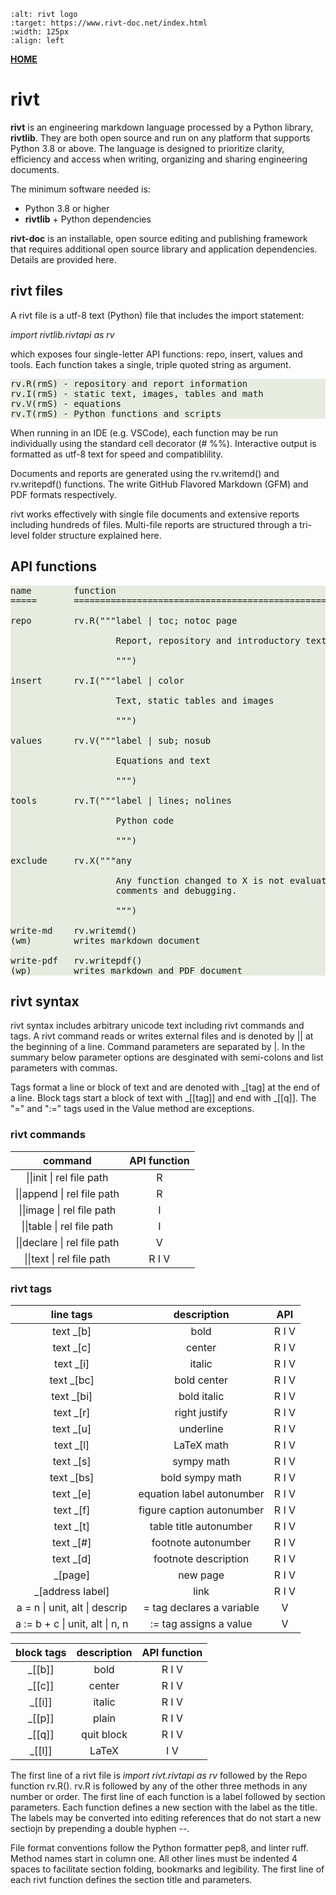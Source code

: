 
```{image} _static/img/riv02.png
:alt: rivt logo
:target: https://www.rivt-doc.net/index.html
:width: 125px
:align: left
```

**<p style="text-align: left;"><a href="index.html"> HOME </a></p>**

# **rivt**

**rivt** is an engineering markdown language processed by a Python library,
**rivtlib**. They are both open source and run on any platform that supports
Python 3.8 or above. The language is designed to prioritize clarity, efficiency
and access when writing, organizing and sharing engineering documents.

The minimum software needed is:

- Python 3.8 or higher 
- **rivtlib** + Python dependencies

**rivt-doc** is an installable, open source editing and publishing framework
that requires additional open source library and application dependencies.
Details are provided here.

## rivt files

A rivt file is a utf-8 text (Python) file that includes the import statement:

*import rivtlib.rivtapi as rv*
 
which exposes four single-letter API functions: repo, insert, values and tools.
Each function takes a single, triple quoted string as argument.

<pre style="background: #e6ecdf">
rv.R(rmS) - repository and report information 
rv.I(rmS) - static text, images, tables and math
rv.V(rmS) - equations
rv.T(rmS) - Python functions and scripts
</pre>

When running in an IDE (e.g. VSCode), each function may be run individually
using the standard cell decorator (# %%). Interactive output is formatted as
utf-8 text for speed and compatiblility.

Documents and reports are generated using the rv.writemd() and rv.writepdf()
functions. The write GitHub Flavored Markdown (GFM) and PDF formats respectively.

rivt works effectively with single file documents and extensive reports
including hundreds of files. Multi-file reports are structured through a
tri-level folder structure explained here.

## API functions

<pre style="background: #e6ecdf">
name        function
=====       =================================================

repo        rv.R("""label | toc; notoc page

                    Report, repository and introductory text

                    """)

insert      rv.I("""label | color  

                    Text, static tables and images

                    """)

values      rv.V("""label | sub; nosub 

                    Equations and text
                
                    """)

tools       rv.T("""label | lines; nolines

                    Python code

                    """)

exclude     rv.X("""any 

                    Any function changed to X is not evaluated and can be used for
                    comments and debugging.

                    """)

write-md    rv.writemd()
(wm)        writes markdown document

write-pdf   rv.writepdf()
(wp)        writes markdown and PDF document
</pre>

## rivt syntax

rivt syntax includes arbitrary unicode text including rivt commands and tags. A
rivt command reads or writes external files and is denoted by || at the
beginning of a line. Command parameters are separated by |. In the summary
below parameter options are desginated with semi-colons and list parameters
with commas.

Tags format a line or block of text and are denoted with _[tag] at the end of a
line. Block tags start a block of text with _[[tag]] and end with _[[q]]. The
"=" and ":=" tags used in the Value method are exceptions.

### rivt commands

 |         **command**          | **API function** |
 | :--------------------------: | :--------------: |
 |  \|\|init \| rel file path   |        R         |
 | \|\|append \| rel file path  |        R         |
 |  \|\|image \| rel file path  |        I         |
 |  \|\|table \| rel file path  |        I         |
 | \|\|declare \| rel file path |        V         |
 |  \|\|text \| rel file path   |      R I V       |


### rivt tags

|          **line tags**           |      **description**      | **API** |
| :------------------------------: | :-----------------------: | :-----: |
|           text \_\[b\]           |           bold            |  R I V  |
|           text \_\[c\]           |          center           |  R I V  |
|           text \_\[i\]           |          italic           |  R I V  |
|          text \_\[bc\]           |        bold center        |  R I V  |
|          text \_\[bi\]           |        bold italic        |  R I V  |
|           text \_\[r\]           |       right justify       |  R I V  |
|           text \_\[u\]           |         underline         |  R I V  |
|           text \_\[l\]           |        LaTeX math         |  R I V  |
|           text \_\[s\]           |        sympy math         |  R I V  |
|          text \_\[bs\]           |      bold sympy math      |  R I V  |
|           text \_\[e\]           | equation label autonumber |  R I V  |
|           text \_\[f\]           | figure caption autonumber |  R I V  |
|           text \_\[t\]           |  table title autonumber   |  R I V  |
|          text \_\[\#\]           |    footnote autonumber    |  R I V  |
|           text \_\[d\]           |   footnote description    |  R I V  |
|            \_\[page\]            |         new page          |  R I V  |
|       \_\[address label\]        |           link            |  R I V  |
|  a = n \| unit, alt \| descrip   | = tag declares a variable |    V    |
| a := b \+ c \| unit, alt \| n, n |  := tag assigns a value   |    V    |



| **block tags** | **description** | **API function** |
| :------------: | :-------------: | :--------------: |
|  \_\[\[b\]\]   |      bold       |      R I V       |
|  \_\[\[c\]\]   |     center      |      R I V       |
|  \_\[\[i\]\]   |     italic      |      R I V       |
|  \_\[\[p\]\]   |      plain      |      R I V       |
|  \_\[\[q\]\]   |   quit block    |      R I V       |
|  \_\[\[l\]\]   |      LaTeX      |       I V        |



The first line of a rivt file is *import rivt.rivtapi as rv* followed by the
Repo function rv.R(). rv.R is followed by any of the other three methods in any
number or order. The first line of each function is a label followed by section
parameters. Each function defines a new section with the label as the title.
The labels may be converted into editing references that do not start a new
sectiojn by prepending a double hyphen --.

File format conventions follow the Python formatter pep8, and linter ruff.
Method names start in column one. All other lines must be indented 4 spaces to
facilitate section folding, bookmarks and legibility. The first line of each
rivt function defines the section title and parameters.

